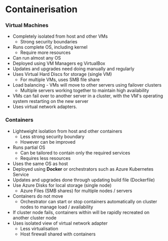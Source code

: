 # Containerisation


### Virtual Machines

- Completely isolated from host and other VMs
	- Strong security boundaries
- Runs complete OS, including kernel
	- Require more resources
- Can run almost any OS
- Deployed using VM Managers eg VirtualBox
- Updates and upgrades need doing manually and regularly
- Uses Virtual Hard Discs for storage (single VM)
	- For multiple VMs, uses SMB file share
- Load balancing - VMs will move to other servers using failover clusters	
	- Multiple servers working together to maintain high availability
- VMs can fail over to another server in a cluster, with the VM's operating system restarting on the new server
- Uses virtual network adapters.

### Containers

- Lightweight isolation from host and other containers
	- Less strong security boundary
	- However can be improved
- Runs partial OS
	- Can be tailored to contain only the required services
	- Requires less resources
- Uses the same OS as host
- Deployed using **Docker** or orchestrators such as Azure Kubernetes Service
- Updates and upgrades done through updating build file (Dockerfile)
- Use Azure Disks for local storage (single node)
	- Azure Files (SMB shares) for multiple nodes / servers
- Containers do not move
	- Orchestrator can start or stop containers automatically on cluster nodes to manage load / availability
- If cluster node fails, containers within will be rapidly recreated on another cluster node
- Uses isolated view of virtual network adapter
	- Less virtualisation
	- Host firewall shared with containers